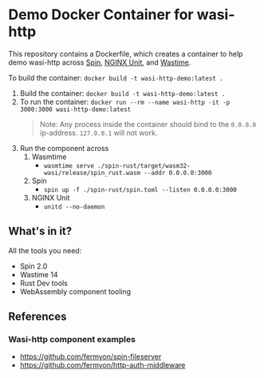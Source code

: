 # Demo Docker Container for wasi-http

This repository contains a Dockerfile, which creates a container to help demo wasi-http across
[Spin](https://github.com/fermyon/spin), [NGINX Unit](https://unit.nginx.org/),
and [Wastime](https://github.com/bytecodealliance/wasmtime).

To build the container:
`docker build -t wasi-http-demo:latest .`

1. Build the container: `docker build -t wasi-http-demo:latest .`
2. To run the container: `docker run --rm --name wasi-http -it -p 3000:3000 wasi-http-demo:latest`
    > Note: Any process inside the container should bind to the `0.0.0.0` ip-address. `127.0.0.1` will not work.
3. Run the component across
    1. Wasmtime
        - `wasmtime serve ./spin-rust/target/wasm32-wasi/release/spin_rust.wasm --addr 0.0.0.0:3000`
    2. Spin
        - `spin up -f ./spin-rust/spin.toml --listen 0.0.0.0:3000`
    3. NGINX Unit
        - `unitd --no-daemon`

## What's in it?

All the tools you need:
- Spin 2.0
- Wastime 14
- Rust Dev tools
- WebAssembly component tooling

## References

### Wasi-http component examples

- https://github.com/fermyon/spin-fileserver
- https://github.com/fermyon/http-auth-middleware

